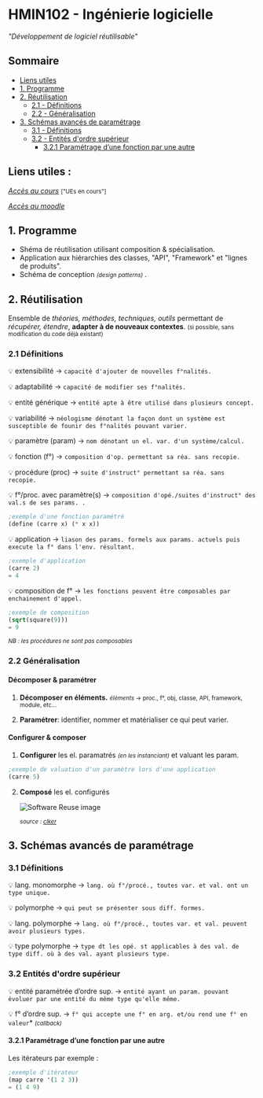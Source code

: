 # HMIN102 - Ingénierie logicielle
*"Développement de logiciel réutilisable"*

## Sommaire
* [Liens utiles](#liens-utiles)
* [1. Programme](#1-programme)
* [2. Réutilisation](#2-réutilisation)
    * [2.1 - Définitions](#21-définitions)
    * [2.2 - Généralisation](#22-généralisation)
* [3. Schémas avancés de paramétrage](#3-schémas-avancés-de-paramétrage)
    * [3.1 - Définitions](#31-définitions)
    * [3.2 - Entités d'ordre supérieur](#32-entités-dordre-supérieur)
        * [3.2.1 Paramétrage d’une fonction par une autre](#321-paramétrage-dune-fonction-par-une-autre)

## Liens utiles :
[*Accès au cours*](http://www.lirmm.fr/~dony/ "Accèder au cours") <small> ["UEs en cours"] </small>

[*Accès au moodle*](https://moodle.umontpellier.fr/course/view.php?id=5908 "Accèder au moodle")

## 1. Programme
* Shéma de réutilisation utilisant composition & spécialisation.
* Application aux hiérarchies des classes, "API", "Framework" et "lignes de produits".
* Schéma de conception <small> *(design patterns)* </small>.

## 2. Réutilisation
Ensemble de *théories, méthodes, techniques, outils* permettant de *récupérer, étendre*, **adapter à de nouveaux contextes**. <small> (si possible, sans modification du code déjà existant) </small>

### 2.1 Définitions

:bulb: extensibilité &rarr; `capacité d'ajouter de nouvelles f°nalités.`

:bulb: adaptabilité &rarr; `capacité de modifier ses f°nalités.`

:bulb: entité générique &rarr; `entité apte à être utilisé dans plusieurs concept.`

:bulb: variabilité &rarr; `néologisme dénotant la façon dont un système est susceptible de founir des f°nalités pouvant varier.`

:bulb: paramètre (param) &rarr; `nom dénotant un el. var. d'un système/calcul.`

:bulb: fonction (f°) &rarr; `composition d'op. permettant sa réa. sans recopie.`

:bulb: procédure (proc) &rarr; `suite d'instruct° permettant sa réa. sans recopie.`

:bulb: f°/proc. avec paramètre(s) &rarr; `composition d'opé./suites d'instruct° des val.s de ses params. .`
```scheme
;exemple d'une fonction paramétré
(define (carre x) (* x x))
```

:bulb: application &rarr; `liason des params. formels aux params. actuels puis execute la f° dans l'env. résultant.`
```scheme
;exemple d'application
(carre 2)
= 4
```

:bulb: composition de f° &rarr; `les fonctions peuvent être composables par enchainement d'appel.`
```scheme
;exemple de composition
(sqrt(square(9)))
= 9
```
*<small>NB : les procédures ne sont pas composables</small>*

### 2.2 Généralisation
#### Décomposer & paramétrer
1. **Décomposer en éléments.**
<small><em>éléments</em> &rarr; proc., f°, obj, classe, API, framework, module, etc...</small>

2. **Paramétrer**: identifier, nommer et matérialiser ce qui peut varier.

#### Configurer & composer
1. **Configurer** les el. paramatrés <small>*(en les instanciant)*</small> et valuant les param.
```scheme
;exemple de valuation d'un paramètre lors d'une application
(carre 5)
```

2. **Composé** les el. configurés

    ![Software Reuse image](https://www.clker.com/cliparts/b/f/d/c/11954226151896466519anywhere_info_Software_Reuse.svg.med.png)
    
    <small>*source : [clker](https://www.clker.com/)*</small>

## 3. Schémas avancés de paramétrage
### 3.1 Définitions

:bulb: lang. monomorphe &rarr; `lang. où f°/procé., toutes var. et val. ont un type unique.`

:bulb: polymorphe &rarr; `qui peut se présenter sous diff. formes.`

:bulb: lang. polymorphe &rarr; `lang. où f°/procé., toutes var. et val. peuvent avoir plusieurs types.`

:bulb: type polymorphe &rarr; `type dt les opé. st applicables à des val. de type diff. où à des val. ayant plusieurs type.`

### 3.2 Entités d'ordre supérieur

:bulb: entité paramétrée d’ordre sup. &rarr; `entité ayant un param. pouvant évoluer par une entité du même type qu'elle même.`

:bulb: f° d’ordre sup. &rarr; `f° qui accepte une f° en arg. et/ou rend une f° en valeur`* <small> *(callback)* </small>

#### 3.2.1  Paramétrage d’une fonction par une autre
Les itérateurs par exemple :
```scheme
;exemple d'itérateur
(map carre '(1 2 3))
= (1 4 9)
```
